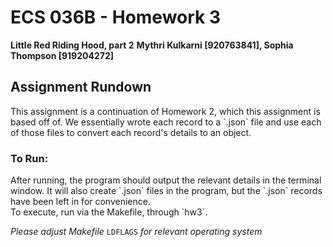 ﻿
# ECS 036B - Homework 3
**Little Red Riding Hood, part 2**
**Mythri Kulkarni [920763841], Sophia Thompson [919204272]**

## Assignment Rundown

<p>This assignment is a continuation of Homework 2, which this assignment is based off of. We essentially wrote each record to a `.json` file and use each of those files to convert each record's details to an object. </p>

### To Run:
<p>After running, the program should output the relevant details in the terminal window. It will also create `.json` files in the program, but the `.json` records have been left in for convenience.<br>
To execute, run via the Makefile, through `hw3`.</p>

*Please adjust Makefile* `LDFLAGS` *for relevant operating system*

